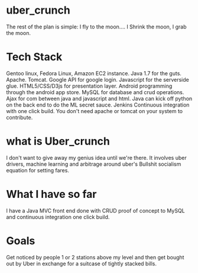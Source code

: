 # uber_crunch

The rest of the plan is simple: I fly to the moon.... I Shrink the moon, I grab the moon.

# Tech Stack

Gentoo linux, Fedora Linux, Amazon EC2 instance.
Java 1.7 for the guts.
Apache.
Tomcat.
Google API for google login.
Javascript for the serverside glue.
HTML5/CSS/D3js for presentation layer.
Android programming through the android app store.
MySQL for database and crud operations.
Ajax for com between java and javascript and html.
Java can kick off python on the back end to do the ML secret sauce.
Jenkins Continuous integration with one click build.  You don't need apache or tomcat on your system to contribute.

# what is Uber_crunch

I don't want to give away my genius idea until we're there.  It involves uber drivers, machine learning and arbitrage around uber's Bullshit socialism equation for setting fares. 

# What I have so far

I have a Java MVC front end done with CRUD proof of concept to MySQL and continuous integration one click build.

# Goals

Get noticed by people 1 or 2 stations above my level and then get bought out by Uber in exchange for a suitcase of tightly stacked bills.
